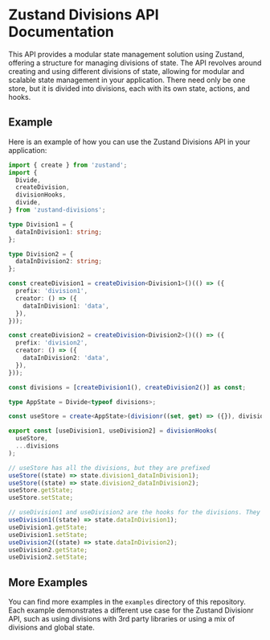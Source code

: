 # Zustand Divisions API Documentation

This API provides a modular state management solution using Zustand, offering a structure for managing divisions of state. The API revolves around creating and using different divisions of state, allowing for modular and scalable state management in your application.
There need only be one store, but it is divided into divisions, each with its own state, actions, and hooks.

## Example

Here is an example of how you can use the Zustand Divisions API in your application:

```typescript
import { create } from 'zustand';
import {
  Divide,
  createDivision,
  divisionHooks,
  divide,
} from 'zustand-divisions';

type Division1 = {
  dataInDivision1: string;
};

type Division2 = {
  dataInDivision2: string;
};

const createDivision1 = createDivision<Division1>()(() => ({
  prefix: 'division1',
  creator: () => ({
    dataInDivision1: 'data',
  }),
}));

const createDivision2 = createDivision<Division2>()(() => ({
  prefix: 'division2',
  creator: () => ({
    dataInDivision2: 'data',
  }),
}));

const divisions = [createDivision1(), createDivision2()] as const;

type AppState = Divide<typeof divisions>;

const useStore = create<AppState>(divisionr((set, get) => ({}), divisions));

export const [useDivision1, useDivision2] = divisionHooks(
  useStore,
  ...divisions
);

// useStore has all the divisions, but they are prefixed
useStore((state) => state.division1_dataInDivision1);
useStore((state) => state.division2_dataInDivision2);
useStore.getState;
useStore.setState;

// useDivision1 and useDivision2 are the hooks for the divisions. They are not prefixed and self contained
useDivision1((state) => state.dataInDivision1);
useDivision1.getState;
useDivision1.setState;
useDivision2((state) => state.dataInDivision2);
useDivision2.getState;
useDivision2.setState;
```

## More Examples

You can find more examples in the `examples` directory of this repository. Each example demonstrates a different use case for the Zustand Divisionr API, such as using divisions with 3rd party libraries or using a mix of divisions and global state.
